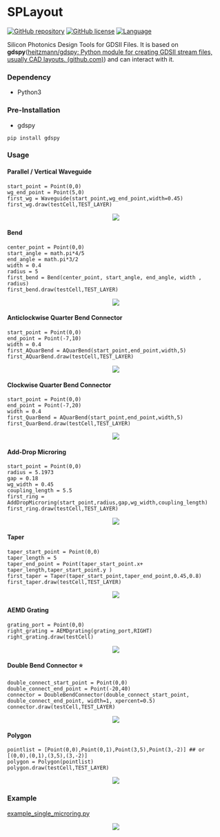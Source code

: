 

# SPLayout
[![GitHub repository](https://img.shields.io/badge/github-SPLayout-blue)](https://github.com/Hideousmon/SPLayout) [![GitHub license](https://img.shields.io/badge/lisence-GNU--3.0-green)](https://github.com/Hideousmon/SPLayout/blob/main/LICENSE) [![Language](https://img.shields.io/badge/make%20with-Python-red)]()

 Silicon Photonics Design Tools for GDSII Files. It is based on **gdspy**([heitzmann/gdspy: Python module for creating GDSII stream files, usually CAD layouts. (github.com)](https://github.com/heitzmann/gdspy)) and can interact with it.
 
### Dependency
* Python3

### Pre-Installation

* gdspy 

```
pip install gdspy
```

### Usage

#### Parallel / Vertical Waveguide

```
start_point = Point(0,0)
wg_end_point = Point(5,0)
first_wg = Waveguide(start_point,wg_end_point,width=0.45)
first_wg.draw(testCell,TEST_LAYER)
```

<p align="center">
  <img src="./pictures/waveguide.png" />
</p>

#### Bend

```
center_point = Point(0,0)
start_angle = math.pi*4/5
end_angle = math.pi*3/2
width = 0.4
radius = 5
first_bend = Bend(center_point, start_angle, end_angle, width , radius)
first_bend.draw(testCell,TEST_LAYER)
```


<p align="center">
  <img src="./pictures/bend.png" />
</p>


#### Anticlockwise Quarter Bend Connector

```
start_point = Point(0,0)
end_point = Point(-7,10)
width = 0.4
first_AQuarBend = AQuarBend(start_point,end_point,width,5)
first_AQuarBend.draw(testCell,TEST_LAYER)
```

<p align="center">
  <img src="./pictures/AQuarBend.png" />
</p>


#### Clockwise Quarter Bend Connector

```
start_point = Point(0,0)
end_point = Point(-7,20)
width = 0.4
first_QuarBend = AQuarBend(start_point,end_point,width,5)
first_QuarBend.draw(testCell,TEST_LAYER)
```

<p align="center">
  <img src="./pictures/QuarBend.png" />
</p>

#### Add-Drop Microring

```
start_point = Point(0,0)
radius = 5.1973
gap = 0.18
wg_width = 0.45
coupling_length = 5.5
first_ring = AddDropMicroring(start_point,radius,gap,wg_width,coupling_length)
first_ring.draw(testCell,TEST_LAYER)
```

<p align="center">
  <img src="./pictures/Add-Drop Microring.png" />
</p>


#### Taper

```
taper_start_point = Point(0,0)
taper_length = 5
taper_end_point = Point(taper_start_point.x+ taper_length,taper_start_point.y )
first_taper = Taper(taper_start_point,taper_end_point,0.45,0.8)
first_taper.draw(testCell,TEST_LAYER)
```

<p align="center">
  <img src="./pictures/Taper.png" />
</p>


#### AEMD Grating

```
grating_port = Point(0,0)
right_grating = AEMDgrating(grating_port,RIGHT)
right_grating.draw(testCell)
```

<p align="center">
  <img src="./pictures/AEMDGrating.png" />
</p>

#### Double Bend Connector :star:

```
double_connect_start_point = Point(0,0)
double_connect_end_point = Point(-20,40)
connector = DoubleBendConnector(double_connect_start_point, double_connect_end_point, width=1, xpercent=0.5)
connector.draw(testCell,TEST_LAYER)
```

<p align="center">
  <img src="./pictures/DoubleConnector.png" />
</p>

#### Polygon

```
pointlist = [Point(0,0),Point(0,1),Point(3,5),Point(3,-2)] ## or [(0,0),(0,1),(3,5),(3,-2)]
polygon = Polygon(pointlist)
polygon.draw(testCell,TEST_LAYER)
```

<p align="center">
  <img src="./pictures/Polygon.png" />
</p>




### Example

[example_single_microring.py](https://github.com/Hideousmon/SPLayout/blob/main/example_single_microring.py) 

<p align="center">
  <img src="./pictures/example.png" />
</p>
